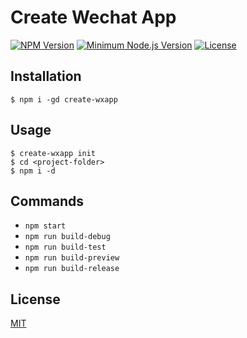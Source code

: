 # Create Wechat App

[![NPM Version][npm-image]][npm-url]
[![Minimum Node.js Version][nodejs-image]][nodejs-url]
[![License][license-image]][license-url]

## Installation

```
$ npm i -gd create-wxapp
```

## Usage

```
$ create-wxapp init
$ cd <project-folder>
$ npm i -d
```

## Commands

- `npm start`
- `npm run build-debug`
- `npm run build-test`
- `npm run build-preview`
- `npm run build-release`

## License

[MIT](LICENSE)

[npm-image]: https://img.shields.io/npm/v/create-wxapp.svg?style=flat-square
[npm-url]: https://npmjs.org/package/create-wxapp
[nodejs-image]: https://img.shields.io/badge/Node.js-%3E%3D%206.0-669B64.svg?style=flat-square
[nodejs-url]: https://nodejs.org/
[license-image]: https://img.shields.io/github/license/miusuncle/create-wxapp.svg?style=flat-square
[license-url]: LICENSE

